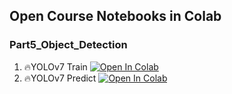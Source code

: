 ## Open Course Notebooks in Colab
### Part5_Object_Detection
1. 🔥YOLOv7 Train [![Open In Colab](https://colab.research.google.com/assets/colab-badge.svg)](https://colab.research.google.com/github/TA-aiacademy/course_3.0/blob/CNN/05_CVCNN/Part5_Object_Detection/01_YOLOv7_Train.ipynb)
2. 🔥YOLOv7 Predict [![Open In Colab](https://colab.research.google.com/assets/colab-badge.svg)](https://colab.research.google.com/github/TA-aiacademy/course_3.0/blob/CNN/05_CVCNN/Part5_Object_Detection/02_YOLOv7_Predict.ipynb)

